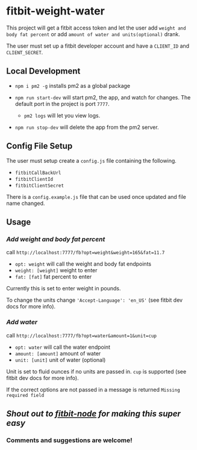 # fitbit-weight-water #

This project will get a fitbit access token and let the user add `weight and body fat percent` or add `amount of water and units(optional)` drank.

The user must set up a fitbit developer account and have a `CLIENT_ID` and `CLIENT_SECRET`.

## Local Development ##
- `npm i pm2 -g` installs pm2 as a global package

- `npm run start-dev` will start pm2, the app, and watch for changes.  The default port in the project is port `7777`.

  - `pm2 logs` will let you view logs.

- `npm run stop-dev` will delete the app from the pm2 server.

## Config File Setup ##
The user must setup create a `config.js` file containing the following.
- `fitbitCallBackUrl`
- `fitbitClientId`
- `fitbitClientSecret`

There is a `config.example.js` file that can be used once updated and file name changed.

## Usage ##
### _Add weight and body fat percent_ ###
call `http://localhost:7777/fb?opt=weight&weight=165&fat=11.7`
- `opt: weight` will call the weight and body fat endpoints
- `weight: [weight]` weight to enter
- `fat: [fat]` fat percent to enter

Currently this is set to enter weight in pounds.

To change the units change `'Accept-Language': 'en_US'` (see fitbit dev docs for more info).

### _Add water_ ###

call `http://localhost:7777/fb?opt=water&amount=1&unit=cup`
- `opt: water` will call the water endpoint
- `amount: [amount]` amount of water
- `unit: [unit]` unit of water (optional)

Unit is set to fluid ounces if no units are passed in. `cup` is supported (see fitbit dev docs for more info).

If the correct options are not passed in a message is returned `Missing required field`


## _Shout out to [fitbit-node](https://github.com/lukasolson/fitbit-node) for making this super easy_ ##

### Comments and suggestions are welcome! ###



